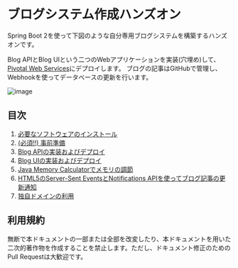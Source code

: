 # ブログシステム作成ハンズオン

Spring Boot 2を使って下図のような自分専用ブログシステムを構築するハンズオンです。

Blog APIとBlog UIという二つのWebアプリケーションを実装(穴埋め)して、[Pivotal Web Services](https://run.pivotal.io/)にデプロイします。
ブログの記事はGitHubで管理し、Webhookを使ってデータベースの更新を行います。

![image](https://user-images.githubusercontent.com/106908/35030944-363f5740-fba4-11e7-88a5-b2c387eedc16.png)

## 目次

1. [必要なソフトウェアのインストール](install.md)
1. [(必須!!) 事前準備](prep.md)
1. [Blog APIの実装およびデプロイ](blog-api.md)
1. [Blog UIの実装およびデプロイ](blog-ui.md)
1. [Java Memory Calculatorでメモリの調節](memory-calculator.md)
1. [HTML5のServer-Sent EventsとNotifications APIを使ってブログ記事の更新通知](notification.md)
1. [独自ドメインの利用](create-domain.md)

## 利用規約

無断で本ドキュメントの一部または全部を改変したり、本ドキュメントを用いた二次的著作物を作成することを禁止します。ただし、ドキュメント修正のためのPull Requestは大歓迎です。
